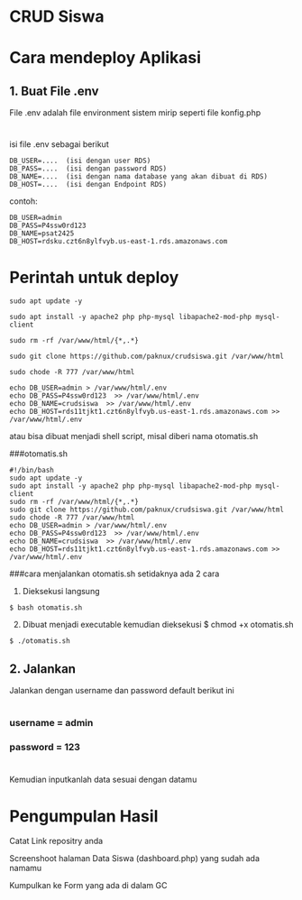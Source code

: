 # CRUD Siswa

#
# Cara mendeploy Aplikasi

## 1. Buat File .env

File .env adalah file environment sistem mirip seperti file konfig.php
#
isi file .env sebagai berikut

```.env
DB_USER=....  (isi dengan user RDS)
DB_PASS=....  (isi dengan password RDS)
DB_NAME=....  (isi dengan nama database yang akan dibuat di RDS)
DB_HOST=....  (isi dengan Endpoint RDS)
```

contoh:

```.env
DB_USER=admin
DB_PASS=P4ssw0rd123
DB_NAME=psat2425
DB_HOST=rdsku.czt6n8ylfvyb.us-east-1.rds.amazonaws.com
```

# Perintah untuk deploy
```.env
sudo apt update -y

sudo apt install -y apache2 php php-mysql libapache2-mod-php mysql-client

sudo rm -rf /var/www/html/{*,.*}

sudo git clone https://github.com/paknux/crudsiswa.git /var/www/html

sudo chode -R 777 /var/www/html

echo DB_USER=admin > /var/www/html/.env
echo DB_PASS=P4ssw0rd123  >> /var/www/html/.env
echo DB_NAME=crudsiswa  >> /var/www/html/.env
echo DB_HOST=rds11tjkt1.czt6n8ylfvyb.us-east-1.rds.amazonaws.com >> /var/www/html/.env
```

atau bisa dibuat menjadi shell script, misal diberi nama otomatis.sh

###otomatis.sh
```.env
#!/bin/bash
sudo apt update -y
sudo apt install -y apache2 php php-mysql libapache2-mod-php mysql-client
sudo rm -rf /var/www/html/{*,.*}
sudo git clone https://github.com/paknux/crudsiswa.git /var/www/html
sudo chode -R 777 /var/www/html
echo DB_USER=admin > /var/www/html/.env
echo DB_PASS=P4ssw0rd123  >> /var/www/html/.env
echo DB_NAME=crudsiswa  >> /var/www/html/.env
echo DB_HOST=rds11tjkt1.czt6n8ylfvyb.us-east-1.rds.amazonaws.com >> /var/www/html/.env
```

###cara menjalankan otomatis.sh setidaknya ada 2 cara
1. Dieksekusi langsung
```.env
$ bash otomatis.sh
```

2. Dibuat menjadi executable kemudian dieksekusi
$ chmod +x otomatis.sh
```.env
$ ./otomatis.sh
```


## 2. Jalankan 
Jalankan dengan username dan password default berikut ini
#
### username = admin
### password = 123
#

Kemudian inputkanlah data sesuai dengan datamu


#
# Pengumpulan Hasil
Catat Link repositry anda

Screenshoot halaman Data Siswa (dashboard.php) yang sudah ada namamu

Kumpulkan ke Form yang ada di dalam GC 

#

